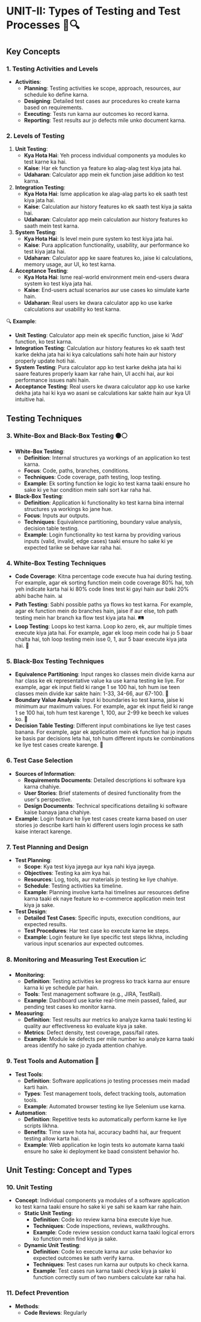 # UNIT-II: Types of Testing and Test Processes 🧪🔍

## Key Concepts

### 1. **Testing Activities and Levels**
- **Activities**:
  - **Planning**: Testing activities ke scope, approach, resources, aur schedule ko define karna.
  - **Designing**: Detailed test cases aur procedures ko create karna based on requirements.
  - **Executing**: Tests run karna aur outcomes ko record karna.
  - **Reporting**: Test results aur jo defects mile unko document karna.

### 2. **Levels of Testing**
1. **Unit Testing**: 
   - **Kya Hota Hai**: Yeh process individual components ya modules ko test karne ka hai.
   - **Kaise**: Har ek function ya feature ko alag-alag test kiya jata hai.
   - **Udaharan**: Calculator app mein ek function jaise addition ko test karna.
2. **Integration Testing**: 
   - **Kya Hota Hai**: Isme application ke alag-alag parts ko ek saath test kiya jata hai.
   - **Kaise**: Calculation aur history features ko ek saath test kiya ja sakta hai.
   - **Udaharan**: Calculator app mein calculation aur history features ko saath mein test karna.
3. **System Testing**: 
   - **Kya Hota Hai**: Is level mein pure system ko test kiya jata hai.
   - **Kaise**: Pura application functionality, usability, aur performance ko test kiya jata hai.
   - **Udaharan**: Calculator app ke saare features ko, jaise ki calculations, memory usage, aur UI, ko test karna.
4. **Acceptance Testing**: 
   - **Kya Hota Hai**: Isme real-world environment mein end-users dwara system ko test kiya jata hai.
   - **Kaise**: End-users actual scenarios aur use cases ko simulate karte hain.
   - **Udaharan**: Real users ke dwara calculator app ko use karke calculations aur usability ko test karna.

🔍 **Example**:
- **Unit Testing**: Calculator app mein ek specific function, jaise ki 'Add' function, ko test karna.
- **Integration Testing**: Calculation aur history features ko ek saath test karke dekha jata hai ki kya calculations sahi hote hain aur history properly update hoti hai.
- **System Testing**: Pura calculator app ko test karke dekha jata hai ki saare features properly kaam kar rahe hain, UI acchi hai, aur koi performance issues nahi hain.
- **Acceptance Testing**: Real users ke dwara calculator app ko use karke dekha jata hai ki kya wo asani se calculations kar sakte hain aur kya UI intuitive hai.

## Testing Techniques

### 3. **White-Box and Black-Box Testing ⚫⚪**
- **White-Box Testing**:
  - **Definition**: Internal structures ya workings of an application ko test karna.
  - **Focus**: Code, paths, branches, conditions.
  - **Techniques**: Code coverage, path testing, loop testing.
  - **Example**: Ek sorting function ke logic ko test karna taaki ensure ho sake ki ye har condition mein sahi sort kar raha hai.
- **Black-Box Testing**:
  - **Definition**: Application ki functionality ko test karna bina internal structures ya workings ko jane hue.
  - **Focus**: Inputs aur outputs.
  - **Techniques**: Equivalence partitioning, boundary value analysis, decision table testing.
  - **Example**: Login functionality ko test karna by providing various inputs (valid, invalid, edge cases) taaki ensure ho sake ki ye expected tarike se behave kar raha hai.

### 4. **White-Box Testing Techniques**
- **Code Coverage**: Kitna percentage code execute hua hai during testing. For example, agar ek sorting function mein code coverage 80% hai, toh yeh indicate karta hai ki 80% code lines test ki gayi hain aur baki 20% abhi bache hain. 📊
- **Path Testing**: Sabhi possible paths ya flows ko test karna. For example, agar ek function mein do branches hain, jaise if aur else, toh path testing mein har branch ka flow test kiya jata hai. 🛤️
- **Loop Testing**: Loops ko test karna. Loop ko zero, ek, aur multiple times execute kiya jata hai. For example, agar ek loop mein code hai jo 5 baar chalta hai, toh loop testing mein isse 0, 1, aur 5 baar execute kiya jata hai. 🔄

### 5. **Black-Box Testing Techniques**
- **Equivalence Partitioning**: Input ranges ko classes mein divide karna aur har class ke ek representative value ka use karna testing ke liye. For example, agar ek input field ki range 1 se 100 hai, toh hum ise teen classes mein divide kar sakte hain: 1-33, 34-66, aur 67-100. 🧩
- **Boundary Value Analysis**: Input ki boundaries ko test karna, jaise ki minimum aur maximum values. For example, agar ek input field ki range 1 se 100 hai, toh hum test karenge 1, 100, aur 2-99 ke beech ke values ko. 🚧
- **Decision Table Testing**: Different input combinations ke liye test cases banana. For example, agar ek application mein ek function hai jo inputs ke basis par decisions leta hai, toh hum different inputs ke combinations ke liye test cases create karenge. 📝

### 6. **Test Case Selection**
- **Sources of Information**:
  - **Requirements Documents**: Detailed descriptions ki software kya karna chahiye.
  - **User Stories**: Brief statements of desired functionality from the user's perspective.
  - **Design Documents**: Technical specifications detailing ki software kaise banaya jana chahiye.
- **Example**: Login feature ke liye test cases create karna based on user stories jo describe karti hain ki different users login process ke sath kaise interact karenge.

### 7. **Test Planning and Design**
- **Test Planning**:
  - **Scope**: Kya test kiya jayega aur kya nahi kiya jayega.
  - **Objectives**: Testing ka aim kya hai.
  - **Resources**: Log, tools, aur materials jo testing ke liye chahiye.
  - **Schedule**: Testing activities ka timeline.
  - **Example**: Planning involve karta hai timelines aur resources define karna taaki ek naye feature ko e-commerce application mein test kiya ja sake.
- **Test Design**:
  - **Detailed Test Cases**: Specific inputs, execution conditions, aur expected results.
  - **Test Procedures**: Har test case ko execute karne ke steps.
  - **Example**: Login feature ke liye specific test steps likhna, including various input scenarios aur expected outcomes.

### 8. **Monitoring and Measuring Test Execution 📈**
- **Monitoring**:
  - **Definition**: Testing activities ke progress ko track karna aur ensure karna ki ye schedule par hain.
  - **Tools**: Test management software (e.g., JIRA, TestRail).
  - **Example**: Dashboard use karke real-time mein passed, failed, aur pending test cases ko monitor karna.
- **Measuring**:
  - **Definition**: Test results aur metrics ko analyze karna taaki testing ki quality aur effectiveness ko evaluate kiya ja sake.
  - **Metrics**: Defect density, test coverage, pass/fail rates.
  - **Example**: Module ke defects per mile number ko analyze karna taaki areas identify ho sake jo zyada attention chahiye.

### 9. **Test Tools and Automation 🤖**
- **Test Tools**:
  - **Definition**: Software applications jo testing processes mein madad karti hain.
  - **Types**: Test management tools, defect tracking tools, automation tools.
  - **Example**: Automated browser testing ke liye Selenium use karna.
- **Automation**:
  - **Definition**: Repetitive tests ko automatically perform karne ke liye scripts likhna.
  - **Benefits**: Time save hota hai, accuracy badhti hai, aur frequent testing allow karta hai.
  - **Example**: Web application ke login tests ko automate karna taaki ensure ho sake ki deployment ke baad consistent behavior ho.

## Unit Testing: Concept and Types

### 10. **Unit Testing**
- **Concept**: Individual components ya modules of a software application ko test karna taaki ensure ho sake ki ye sahi se kaam kar rahe hain.
  - **Static Unit Testing**:
    - **Definition**: Code ko review karna bina execute kiye hue.
    - **Techniques**: Code inspections, reviews, walkthroughs.
    - **Example**: Code review session conduct karna taaki logical errors ko function mein find kiya ja sake.
  - **Dynamic Unit Testing**:
    - **Definition**: Code ko execute karna aur uske behavior ko expected outcomes ke sath verify karna.
    - **Techniques**: Test cases run karna aur outputs ko check karna.
    - **Example**: Test cases run karna taaki check kiya ja sake ki function correctly sum of two numbers calculate kar raha hai.

### 11. **Defect Prevention**
- **Methods**:
  - **Code Reviews**: Regularly
